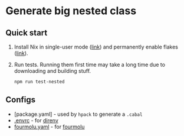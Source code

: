 # Generate big nested class

## Quick start

1. Install Nix in single-user mode ([link](https://nixos.wiki/wiki/Nix_Installation_Guide)) and permanently enable flakes ([link](https://nixos.wiki/wiki/Flakes)).

1. Run tests. Running them first time may take a long time due to downloading and building stuff.

   ```console
   npm run test-nested
   ```

## Configs

- [package.yaml] - used by `hpack` to generate a `.cabal`
- [.envrc](./.envrc) - for [direnv](https://github.com/direnv/direnv)
- [fourmolu.yaml](./fourmolu.yaml) - for [fourmolu](https://github.com/fourmolu/fourmolu#configuration)
